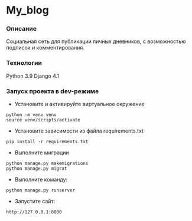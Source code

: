 # My_blog
### Описание
Социальная сеть для публикации личных дневников, с возможностью подписок и комментирования.
### Технологии
Python 3.9
Django 4.1
### Запуск проекта в dev-режиме
- Установите и активируйте виртуальное окружение
```
python -m venv venv
source venv/scripts/activate
``` 
- Установите зависимости из файла requirements.txt
```
pip install -r requirements.txt
``` 
- Выполните миграции
```
python manage.py makemigrations
python manage.py migrat
``` 
- Выполните команду:
```
python manage.py runserver
```
- Запустите сайт:
```
http://127.0.0.1:8000